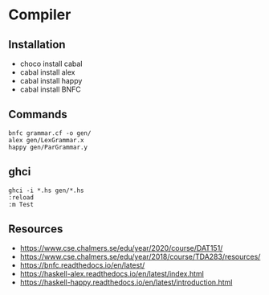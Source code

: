 # Compiler

## Installation

- choco install cabal
- cabal install alex
- cabal install happy
- cabal install BNFC

## Commands

```
bnfc grammar.cf -o gen/
alex gen/LexGrammar.x
happy gen/ParGrammar.y
```

## ghci

```
ghci -i *.hs gen/*.hs
:reload
:m Test
```

## Resources

- https://www.cse.chalmers.se/edu/year/2020/course/DAT151/
- https://www.cse.chalmers.se/edu/year/2018/course/TDA283/resources/
- https://bnfc.readthedocs.io/en/latest/
- https://haskell-alex.readthedocs.io/en/latest/index.html
- https://haskell-happy.readthedocs.io/en/latest/introduction.html
